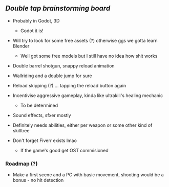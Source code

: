 *Double tap brainstorming board*
--------------------------------
- Probably in Godot, 3D
	- Godot it is!

- Will try to look for some free assets (?) otherwise ggs we gotta learn Blender
	- Well got some free models but I still have no idea how shit works

- Double barrel shotgun, snappy reload animation

- Wallriding and a double jump for sure

- Reload skipping (?) ... tapping the reload button again

- Incentivise aggressive gameplay, kinda like ultrakill's healing mechanic
    - To be determined

- Sound effects, sfxer mostly

- Definitely needs abilities, either per weapon or some other kind of skilltree

- Don't forget Fiverr exists lmao
	- If the game's good get OST commisioned

### Roadmap (?)
- Make a first scene and a PC with basic movement, shooting would be a bonus - no hit detection
